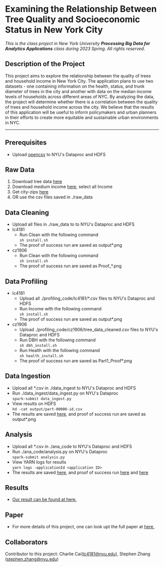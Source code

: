# Examining the Relationship Between Tree Quality and Socioeconomic Status in New York City

_This is the class project in New York University **Processing Big Data for Analytics Applications** class during 2023 Spring. All rights reserved._


## Description of the Project
This project aims to explore the relationship between the quality of trees and household income in New York City. The application plans to use two datasets - one containing information on the health, status, and trunk diameter of trees in the city and another with data on the median income levels of households across different areas of NYC. By analyzing the data, the project will determine whether there is a correlation between the quality of trees and household income across the city. We believe that the results of this application will be useful to inform policymakers and urban planners in their efforts to create more equitable and sustainable urban environments in NYC.

-----

## Prerequisites
- Upload [opencsv](./opencsv-5.7.1.jar) to NYU's Dataproc and HDFS

## Raw Data
1. Download tree data [here](https://data.cityofnewyork.us/Environment/2015-Street-Tree-Census-Tree-Data/uvpi-gqnh)
2. Download medium income [here](https://data.cccnewyork.org/data/download#0,8/66), select all Income
3. Get city-zips [here](./raw_data/city_zips.csv)
4. OR use the csv files saved in ./raw_data

## Data Cleaning
- Upload all files in ./raw_data to to NYU's Dataproc and HDFS
- lc4181 <br>
    - Run Clean with the following command <br>
    ```sh install.sh```
    - The proof of success run are saved as output*.png
- cz1906 <br>
    - Run Clean with the following command <br>
    ```sh install.sh```
    - The proof of success run are saved as Proof_*.png

## Data Profiling
- lc4181 <br>
    - Upload all ./profiling_code/lc4181/*.csv files to NYU's Dataproc and HDFS
    - Run Income with the following command <br>
    ```sh install.sh```
    - The proof of success run are saved as output*.png
- cz1906 <br>
    - Upload ./profiling_code/cz1906/tree_data_cleaned.csv files to NYU's Dataproc and HDFS
    - Run DBH with the following command <br>
    ```sh dbh_install.sh```
    - Run Health with the following command <br>
    ```sh health_install.sh```
    - The proof of success run are saved as Part1_Proof*.png

## Data Ingestion
- Upload all *.csv in ./data_ingest to NYU's Dataproc and HDFS
- Run ./data_ingest/data_ingest.py on NYU's Dataproc <br>
```spark-submit data_ingest.py```
- View results on HDFS <br>
```hd -cat output/part-00000-id.csv```
- The results are saved [here](./data_ingest/result.csv), and proof of success run are saved as output*.png

## Analysis
- Upload all *.csv in ./ana_code to NYU's Dataproc and HDFS
- Run ./ana_code/analysis.py on NYU's Dataproc <br>
```spark-submit analysis.py```
- View YARN logs for results <br>
```yarn logs -applicationId <application ID>```
- The results are saved [here](./ana_code/result.txt), and proof of success run [here](./ana_code/output1.png) and [here](./ana_code/output2.png)

## Results
- [Our result can be found at here.](./ana_code/result.txt)

## Paper
- For more details of this project, one can look upt the full paper at [here.](Tree-Versus-Income/Paper.pdf)
## Collaborators
Contributor to this project: Charlie Cai(lc4181@nyu.edu), Stephen Zhang (stephen.zhang@nyu.edu)
